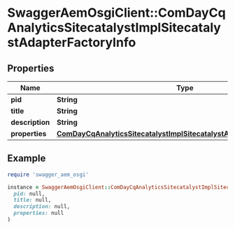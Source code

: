 # SwaggerAemOsgiClient::ComDayCqAnalyticsSitecatalystImplSitecatalystAdapterFactoryInfo

## Properties

| Name | Type | Description | Notes |
| ---- | ---- | ----------- | ----- |
| **pid** | **String** |  | [optional] |
| **title** | **String** |  | [optional] |
| **description** | **String** |  | [optional] |
| **properties** | [**ComDayCqAnalyticsSitecatalystImplSitecatalystAdapterFactoryProperties**](ComDayCqAnalyticsSitecatalystImplSitecatalystAdapterFactoryProperties.md) |  | [optional] |

## Example

```ruby
require 'swagger_aem_osgi'

instance = SwaggerAemOsgiClient::ComDayCqAnalyticsSitecatalystImplSitecatalystAdapterFactoryInfo.new(
  pid: null,
  title: null,
  description: null,
  properties: null
)
```

